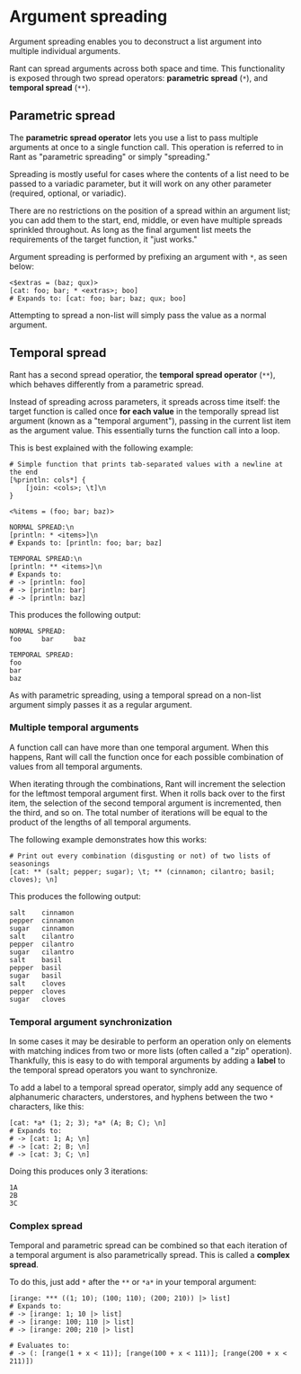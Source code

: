 # Argument spreading

Argument spreading enables you to deconstruct a list argument into multiple individual arguments.

Rant can spread arguments across both space and time.
This functionality is exposed through two spread operators: **parametric spread** (`*`), and **temporal spread** (`**`).

## Parametric spread

The **parametric spread operator** lets you use a list to pass multiple arguments at once to a single function call.
This operation is referred to in Rant as "parametric spreading" or simply "spreading."

Spreading is mostly useful for cases where the contents of a list need to be passed to a variadic parameter,
but it will work on any other parameter (required, optional, or variadic).

There are no restrictions on the position of a spread within an argument list;
you can add them to the start, end, middle, or even have multiple spreads sprinkled throughout.
As long as the final argument list meets the requirements of the target function, it "just works."

Argument spreading is performed by prefixing an argument with `*`, as seen below:

```rant
<$extras = (baz; qux)>
[cat: foo; bar; * <extras>; boo]
# Expands to: [cat: foo; bar; baz; qux; boo]
```

Attempting to spread a non-list will simply pass the value as a normal argument.


## Temporal spread

Rant has a second spread operatior, the **temporal spread operator** (`**`), which behaves differently from a parametric spread.

Instead of spreading across parameters, it spreads across time itself:
the target function is called once **for each value** in the temporally spread list argument (known as a "temporal argument"), passing in the current list item as the argument value.
This essentially turns the function call into a loop.

This is best explained with the following example:
```rant
# Simple function that prints tab-separated values with a newline at the end
[%println: cols*] {
    [join: <cols>; \t]\n
}

<%items = (foo; bar; baz)>

NORMAL SPREAD:\n
[println: * <items>]\n
# Expands to: [println: foo; bar; baz]

TEMPORAL SPREAD:\n
[println: ** <items>]\n
# Expands to:
# -> [println: foo]
# -> [println: bar]
# -> [println: baz]
```
This produces the following output:
```
NORMAL SPREAD:
foo     bar     baz

TEMPORAL SPREAD:
foo
bar
baz
```

As with parametric spreading, using a temporal spread on a non-list argument simply passes it as a regular argument.

### Multiple temporal arguments

A function call can have more than one temporal argument. When this happens,
Rant will call the function once for each possible combination of values from all temporal arguments.

When iterating through the combinations, Rant will increment the selection for the leftmost temporal argument first. 
When it rolls back over to the first item, the selection of the second temporal argument is incremented, then the third, and so on.
The total number of iterations will be equal to the product of the lengths of all temporal arguments.

The following example demonstrates how this works:

```rant
# Print out every combination (disgusting or not) of two lists of seasonings
[cat: ** (salt; pepper; sugar); \t; ** (cinnamon; cilantro; basil; cloves); \n]
```

This produces the following output:
```
salt    cinnamon
pepper  cinnamon
sugar   cinnamon
salt    cilantro
pepper  cilantro
sugar   cilantro
salt    basil
pepper  basil
sugar   basil
salt    cloves
pepper  cloves
sugar   cloves
```

### Temporal argument synchronization

In some cases it may be desirable to perform an operation only on elements with matching indices from two or more lists (often called a "zip" operation).
Thankfully, this is easy to do with temporal arguments by adding a **label** to the temporal spread operators you want to synchronize.

To add a label to a temporal spread operator, simply add any sequence of alphanumeric characters, understores, and hyphens between the two `*` characters, like this:

```rant
[cat: *a* (1; 2; 3); *a* (A; B; C); \n]
# Expands to:
# -> [cat: 1; A; \n]
# -> [cat: 2; B; \n]
# -> [cat: 3; C; \n]
```

Doing this produces only 3 iterations:
```
1A
2B
3C
```


### Complex spread

Temporal and parametric spread can be combined so that each iteration of a temporal argument is also parametrically spread. This is called a **complex spread**.

To do this, just add `*` after the `**` or `*a*` in your temporal argument:

```rant
[irange: *** ((1; 10); (100; 110); (200; 210)) |> list]
# Expands to:
# -> [irange: 1; 10 |> list]
# -> [irange: 100; 110 |> list]
# -> [irange: 200; 210 |> list]

# Evaluates to:
# -> (: [range(1 + x < 11)]; [range(100 + x < 111)]; [range(200 + x < 211)])
```